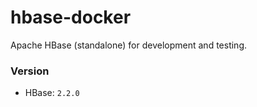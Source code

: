 # hbase-docker

Apache HBase (standalone) for development and testing.

### Version

- HBase: `2.2.0`
